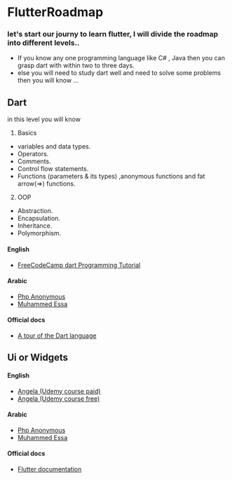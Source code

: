 # FlutterRoadmap
<!-- ## hi rh  -->
### let's start our journy to learn flutter, I will divide the roadmap into different levels..
<!--
### first if you are don't any thing about programing you will need to start from dart and need to solve some problems -->
- If you know any one programming language like C# , Java then you can grasp dart with within two to three days.
- else you will need to study dart well and need to solve some problems then you will know ...

## Dart 

in this level you will know 
1. Basics 
  - variables and data types.
  - Operators.
  - Comments.
  - Control flow statements.
  - Functions (parameters & its types) ,anonymous functions and fat arrow(=>) functions.
2. OOP
  - Abstraction.
  - Encapsulation.
  - Inheritance.
  - Polymorphism.

#### English 
- [FreeCodeCamp dart Programming Tutorial](https://www.youtube.com/watch?v=Ej_Pcr4uC2Q/)


#### Arabic
- [Php Anonymous](https://www.youtube.com/playlist?list=PLcfD4HARQRF-vr7yI0KkQAs2HzqyG7k2j/)
- [Muhammed Essa](https://www.youtube.com/playlist?list=PLMYF6NkLrdN9PcxE9vPtnfvGTm95STX65/)


#### Official docs
- [A tour of the Dart language](https://dart.dev/guides/language/language-tour/)

  


## Ui or Widgets

#### English 
- [Angela (Udemy course paid)](https://www.udemy.com/course/flutter-bootcamp-with-dart/?fbclid=IwAR0vwfBwCpg1ES_5FdZyyBYzFILsq7mZ1gLLKZ2xWmQdM-BQvhUuHTenNGQ/)
- [Angela (Udemy course free)](https://shareappscrack.com/the-complete-flutter-development-bootcamp-with-dart/?token=60182277/)

#### Arabic
- [Php Anonymous](https://www.youtube.com/playlist?list=PLcfD4HARQRF9ToPIW_kdQjBg6ARV2BXYL/)
- [Muhammed Essa](https://www.youtube.com/playlist?list=PLMYF6NkLrdN8eHn9nUACpBMfvCpgIdfiW/)


#### Official docs
- [Flutter documentation](https://flutter.dev/docs/)
